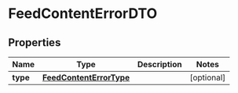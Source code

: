 

# FeedContentErrorDTO

## Properties

Name | Type | Description | Notes
------------ | ------------- | ------------- | -------------
**type** | [**FeedContentErrorType**](FeedContentErrorType.md) |  |  [optional]




